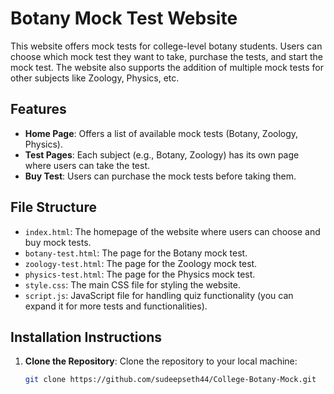 # Botany Mock Test Website

This website offers mock tests for college-level botany students. Users can choose which mock test they want to take, purchase the tests, and start the mock test. The website also supports the addition of multiple mock tests for other subjects like Zoology, Physics, etc.

## Features
- **Home Page**: Offers a list of available mock tests (Botany, Zoology, Physics).
- **Test Pages**: Each subject (e.g., Botany, Zoology) has its own page where users can take the test.
- **Buy Test**: Users can purchase the mock tests before taking them.

## File Structure
- `index.html`: The homepage of the website where users can choose and buy mock tests.
- `botany-test.html`: The page for the Botany mock test.
- `zoology-test.html`: The page for the Zoology mock test.
- `physics-test.html`: The page for the Physics mock test.
- `style.css`: The main CSS file for styling the website.
- `script.js`: JavaScript file for handling quiz functionality (you can expand it for more tests and functionalities).

## Installation Instructions

1. **Clone the Repository**:
   Clone the repository to your local machine:
   ```bash
   git clone https://github.com/sudeepseth44/College-Botany-Mock.git
